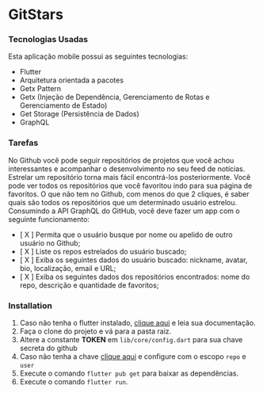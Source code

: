 # GitStars

### Tecnologias Usadas

Esta aplicação mobile possui as seguintes tecnologias:
* Flutter
* Arquitetura orientada a pacotes
* Getx Pattern
* Getx (Injeção de Dependência, Gerenciamento de Rotas e Gerenciamento de Estado)
* Get Storage (Persistência de Dados)
* GraphQL

### Tarefas

No Github você pode seguir repositórios de projetos que você achou interessantes e acompanhar o desenvolvimento no seu feed de notícias.
Estrelar um repositório torna mais fácil encontrá-los posteriormente. Você pode ver todos os repositórios que você favoritou indo para sua página de favoritos.
O que não tem no Github, com menos do que 2 cliques, é saber quais são todos os repositórios que um determinado usuário estrelou.
Consumindo a API GraphQL do GitHub, você deve fazer um app com o seguinte funcionamento:
- [ X ] Permita que o usuário busque por nome ou apelido de outro usuário no Github;
- [ X ] Liste os repos estrelados do usuário buscado;
- [ X ] Exiba os  seguintes dados do usuário buscado: nickname, avatar, bio, localização, email e URL;
- [ X ] Exiba os seguintes dados dos repositórios encontrados: nome do repo, descrição e quantidade de favoritos;

### Installation

1. Caso não tenha o flutter instalado, [clique aqui](https://flutter.dev/docs/get-started/install/) e leia sua documentação.
2. Faça o clone do projeto e vá para a pasta raiz.
3. Altere a constante <b>TOKEN</b> em ```lib/core/config.dart``` para sua chave secreta do github
4. Caso não tenha a chave [clique aqui](https://docs.github.com/pt/github/authenticating-to-github/creating-a-personal-access-token) e configure com o escopo ```repo``` e ```user```
5. Execute o comando ```flutter pub get``` para baixar as dependências.
6. Execute o comando ```flutter run```.
